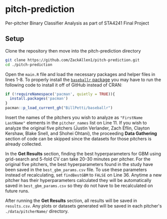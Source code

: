 # pitch-prediction
Per-pitcher Binary Classifier Analysis as part of STA4241 Final Project

## Setup
Clone the repository then move into the pitch-prediction directory
```bash
git clone https://github.com/ZackAllen1/pitch-prediction.git
cd ./pitch-prediction
```
Open the `main.R` file and load the necessary packages and helper files in lines 1-8. To properly install the [`baseballr` package](https://billpetti.github.io/baseballr/) you may have to run the following code to install it off of GitHub instead of CRAN:
```R
if (!requireNamespace('pacman', quietly = TRUE)){
  install.packages('pacman')
}
pacman::p_load_current_gh("BillPetti/baseballr")
```

Insert the names of the pitchers you wish to analyze as `"FirstName LastName"` elements in the `pitcher_names` list on Line 11. If you wish to analyze the original five pitchers (Justin Verlander, Zach Eflin, Clayton Kershaw, Blake Snell, and Shohei Ohtani), the proceeding **Data Gathering** section of code can be skipped since the datasets for those pitchers is already collected.

In the **Get Results** section, finding the best hyperparameters for GBM using grid-search and 5-fold CV can take 20-30 minutes per pitcher. For the original five pitchers, the best hyperparameters found in the study have been saved in the `best_gbm_params.csv` file. To use these parameters instead of recalculating, set `findBestGBM` to `FALSE` on Line 36. Anytime a new pitcher has their hyperparameters calculated they will be automatically saved in `best_gbm_params.csv` so they do not have to be recalculated on future runs.

After running the **Get Results** section, all results will be saved in `results.csv`. Any plots or datasets generated will be saved in each pitcher's `./data/pitcherName/` directory.

